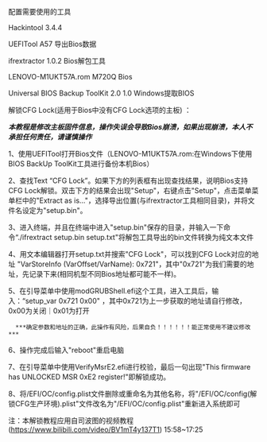 配置需要使用的工具

Hackintool                          3.4.4

UEFITool                            A57     导出Bios数据

ifrextractor                        1.0.2   Bios解包工具

LENOVO-M1UKT57A.rom                         M720Q Bios

Universal BIOS Backup ToolKit 2.0   1.0     Windows提取BIOS





解锁CFG Lock(适用于Bios中没有CFG Lock选项的主板) ：

  ***本教程是修改主板固件信息，操作失误会导致Bios崩溃，如果出现崩溃，本人不承担任何责任，请谨慎操作***
  
  1、使用UEFITool打开Bios文件（LENOVO-M1UKT57A.rom:在Windows下使用BIOS BackUp ToolKit工具进行备份本机Bios）
  
  2、查找Text “CFG Lock”。如果下方的列表框有出现查找结果，说明Bios支持CFG Lock解锁。双击下方的结果会出现"Setup"，右键点击"Setup"，点击菜单菜单栏中的"Extract as is..."，选择导出位置(与ifrextractor工具相同目录)，并将文件名设定为"setup.bin"。
  
  3、进入终端，并且在终端中进入"setup.bin"保存的目录，并输入一下命令“./ifrextract setup.bin setup.txt"将解包工具导出的bin文件转换为纯文本文件
  
  4、用文本编辑器打开setup.txt并搜索"CFG Lock"，可以找到CFG Lock对应的地址 "VarStoreInfo (VarOffset/VarName): 0x721"，其中"0x721"为我们需要的地址，先记录下来(相同机型不同Bios地址都可能不一样)。
  
  5、在引导菜单中使用modGRUBShell.efi这个工具，进入工具后，输入：“setup_var 0x721 0x00" ，其中0x721为上一步获取的地址请自行修改，0x00为关闭｜0x01为打开 
  
      ***确定参数和地址的正确，此操作有风险，后果自负！！！！！！能正常使用不建议修改***
      
  6、操作完成后输入"reboot"重启电脑
  
  7、在引导菜单中使用VerifyMsrE2.efi进行校验，最后一句出现"This firmware has UNLOCKED MSR 0xE2 register!"即解锁成功。
  
  8、将/EFI/OC/config.plist文件删除或重命名为其他名称，将"/EFI/OC/config(解锁CFG生产环境).plist"文件改名为"/EFI/OC/config.plist"重新进入系统即可
  
  
注：本解锁教程应用自司波图的视频教程 (https://www.bilibili.com/video/BV1mT4y137T1) 15:58~17:25
  
  
